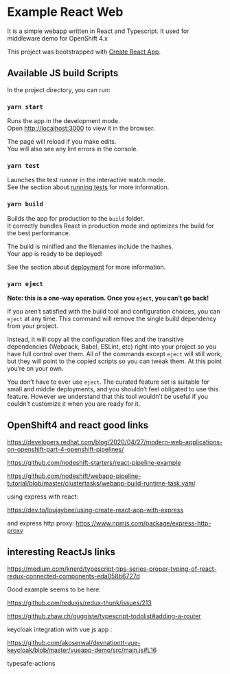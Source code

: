 # Example React Web

It is a simple webapp written in React and Typescript.
It used for middleware  demo for OpenShift 4.x




This project was bootstrapped with [Create React App](https://github.com/facebook/create-react-app).



## Available JS build Scripts

In the project directory, you can run:

### `yarn start`

Runs the app in the development mode.<br />
Open [http://localhost:3000](http://localhost:3000) to view it in the browser.

The page will reload if you make edits.<br />
You will also see any lint errors in the console.

### `yarn test`

Launches the test runner in the interactive watch mode.<br />
See the section about [running tests](https://facebook.github.io/create-react-app/docs/running-tests) for more information.

### `yarn build`

Builds the app for production to the `build` folder.<br />
It correctly bundles React in production mode and optimizes the build for the best performance.

The build is minified and the filenames include the hashes.<br />
Your app is ready to be deployed!

See the section about [deployment](https://facebook.github.io/create-react-app/docs/deployment) for more information.

### `yarn eject`

**Note: this is a one-way operation. Once you `eject`, you can’t go back!**

If you aren’t satisfied with the build tool and configuration choices, you can `eject` at any time. This command will remove the single build dependency from your project.

Instead, it will copy all the configuration files and the transitive dependencies (Webpack, Babel, ESLint, etc) right into your project so you have full control over them. All of the commands except `eject` will still work, but they will point to the copied scripts so you can tweak them. At this point you’re on your own.

You don’t have to ever use `eject`. The curated feature set is suitable for small and middle deployments, and you shouldn’t feel obligated to use this feature. However we understand that this tool wouldn’t be useful if you couldn’t customize it when you are ready for it.

## OpenShift4 and react good links


https://developers.redhat.com/blog/2020/04/27/modern-web-applications-on-openshift-part-4-openshift-pipelines/

https://github.com/nodeshift-starters/react-pipeline-example

https://github.com/nodeshift/webapp-pipeline-tutorial/blob/master/clustertasks/webapp-build-runtime-task.yaml


using express with react:

https://dev.to/loujaybee/using-create-react-app-with-express

and express http proxy:
https://www.npmjs.com/package/express-http-proxy


## interesting ReactJs links


https://medium.com/knerd/typescript-tips-series-proper-typing-of-react-redux-connected-components-eda058b6727d

Good example seems to be here:

https://github.com/reduxjs/redux-thunk/issues/213


https://github.zhaw.ch/guggiste/typescript-todolist#adding-a-router


keycloak integration with vue js app :

https://github.com/akoserwal/devnationtt-vue-keycloak/blob/master/vueapp-demo/src/main.js#L16


typesafe-actions



